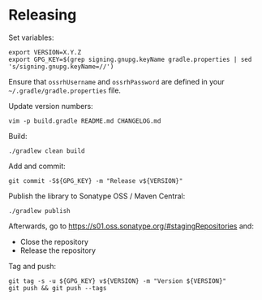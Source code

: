# Releasing

Set variables:

    export VERSION=X.Y.Z
    export GPG_KEY=$(grep signing.gnupg.keyName gradle.properties | sed 's/signing.gnupg.keyName=//')

Ensure that `ossrhUsername` and `ossrhPassword` are defined in your
`~/.gradle/gradle.properties` file.

Update version numbers:

    vim -p build.gradle README.md CHANGELOG.md

Build:

    ./gradlew clean build

Add and commit:

    git commit -S${GPG_KEY} -m "Release v${VERSION}"

Publish the library to Sonatype OSS / Maven Central:

    ./gradlew publish

Afterwards, go to https://s01.oss.sonatype.org/#stagingRepositories and:

- Close the repository
- Release the repository

Tag and push:

    git tag -s -u ${GPG_KEY} v${VERSION} -m "Version ${VERSION}"
    git push && git push --tags
